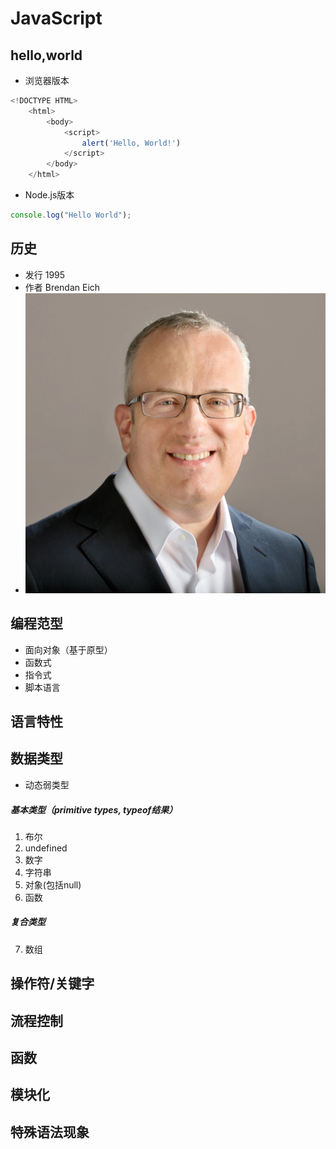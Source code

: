 # JavaScript

## hello,world
* 浏览器版本

```javascript
<!DOCTYPE HTML>
	<html>
		<body>
			<script>
				alert('Hello, World!')
			</script>
		</body>
	</html>
```

* Node.js版本

```javascript
console.log("Hello World");
```
## 历史
* 发行 1995
* 作者 Brendan Eich
* ![](https://github.com/mingchaoyan/MyUsedLanguages/blob/master/JavaScript/Brendan_Eich-JavaScript-1995.jpg)

## 编程范型

* 面向对象（基于原型）
* 函数式
* 指令式
* 脚本语言

## 语言特性

## 数据类型
* 动态弱类型

##### 基本类型（primitive types, typeof结果）

1. 布尔
2. undefined
3. 数字
4. 字符串
5. 对象(包括null)
6. 函数

##### 复合类型
7. 数组

## 操作符/关键字

## 流程控制

## 函数

## 模块化

## 特殊语法现象
